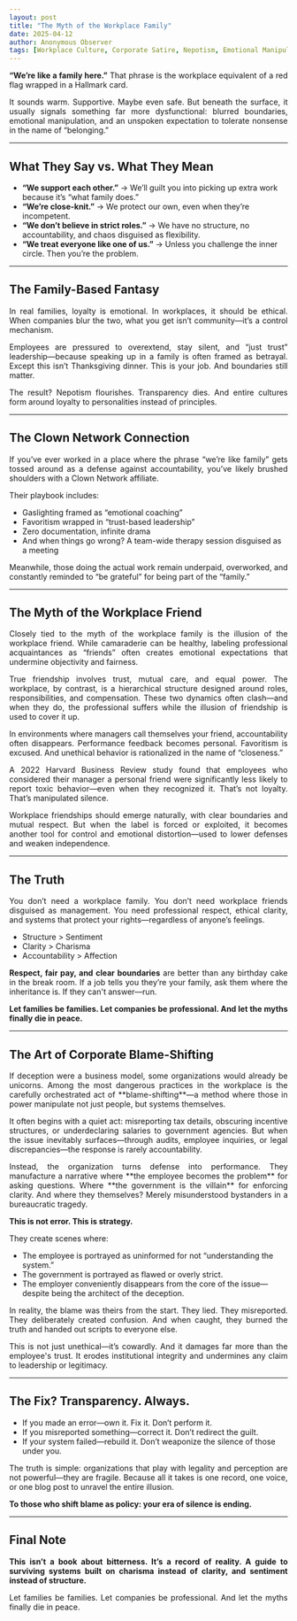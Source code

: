 ```yaml
---
layout: post
title: "The Myth of the Workplace Family"
date: 2025-04-12
author: Anonymous Observer
tags: [Workplace Culture, Corporate Satire, Nepotism, Emotional Manipulation, HR, Power Dynamics]
---
```


<p align="justify"><strong>“We’re like a family here.”</strong>  
That phrase is the workplace equivalent of a red flag wrapped in a Hallmark card.</p>

<p align="justify">It sounds warm. Supportive. Maybe even safe. But beneath the surface, it usually signals something far more dysfunctional: blurred boundaries, emotional manipulation, and an unspoken expectation to tolerate nonsense in the name of “belonging.”</p>

---

<h2 align="justify">What They Say vs. What They Mean</h2>

<ul>
<li><strong>“We support each other.”</strong> → We’ll guilt you into picking up extra work because it’s “what family does.”</li>
<li><strong>“We’re close-knit.”</strong> → We protect our own, even when they’re incompetent.</li>
<li><strong>“We don’t believe in strict roles.”</strong> → We have no structure, no accountability, and chaos disguised as flexibility.</li>
<li><strong>“We treat everyone like one of us.”</strong> → Unless you challenge the inner circle. Then you’re the problem.</li>
</ul>

---

<h2 align="justify">The Family-Based Fantasy</h2>

<p align="justify">In real families, loyalty is emotional. In workplaces, it should be ethical.  
When companies blur the two, what you get isn’t community—it’s a control mechanism.</p>

<p align="justify">Employees are pressured to overextend, stay silent, and “just trust” leadership—because speaking up in a family is often framed as betrayal.  
Except this isn’t Thanksgiving dinner. This is your job. And boundaries still matter.</p>

<p align="justify">The result? Nepotism flourishes. Transparency dies. And entire cultures form around loyalty to personalities instead of principles.</p>

---

<h2 align="justify">The Clown Network Connection</h2>

<p align="justify">If you’ve ever worked in a place where the phrase “we’re like family” gets tossed around as a defense against accountability, you’ve likely brushed shoulders with a Clown Network affiliate.</p>

<p align="justify">Their playbook includes:</p>

<ul>
<li>Gaslighting framed as “emotional coaching”</li>
<li>Favoritism wrapped in “trust-based leadership”</li>
<li>Zero documentation, infinite drama</li>
<li>And when things go wrong? A team-wide therapy session disguised as a meeting</li>
</ul>

<p align="justify">Meanwhile, those doing the actual work remain underpaid, overworked, and constantly reminded to “be grateful” for being part of the “family.”</p>

---

<h2 align="justify">The Myth of the Workplace Friend</h2>

<p align="justify">Closely tied to the myth of the workplace family is the illusion of the workplace friend. While camaraderie can be healthy, labeling professional acquaintances as “friends” often creates emotional expectations that undermine objectivity and fairness.</p>

<p align="justify">True friendship involves trust, mutual care, and equal power. The workplace, by contrast, is a hierarchical structure designed around roles, responsibilities, and compensation. These two dynamics often clash—and when they do, the professional suffers while the illusion of friendship is used to cover it up.</p>

<p align="justify">In environments where managers call themselves your friend, accountability often disappears. Performance feedback becomes personal. Favoritism is excused. And unethical behavior is rationalized in the name of “closeness.”</p>

<p align="justify">A 2022 Harvard Business Review study found that employees who considered their manager a personal friend were significantly less likely to report toxic behavior—even when they recognized it. That’s not loyalty. That’s manipulated silence.</p>

<p align="justify">Workplace friendships should emerge naturally, with clear boundaries and mutual respect. But when the label is forced or exploited, it becomes another tool for control and emotional distortion—used to lower defenses and weaken independence.</p>

---

<h2 align="justify">The Truth</h2>

<p align="justify">You don’t need a workplace family. You don’t need workplace friends disguised as management.  
You need professional respect, ethical clarity, and systems that protect your rights—regardless of anyone’s feelings.</p>

<ul>
<li>Structure > Sentiment</li>
<li>Clarity > Charisma</li>
<li>Accountability > Affection</li>
</ul>

<p align="justify"><strong>Respect, fair pay, and clear boundaries</strong> are better than any birthday cake in the break room.  
If a job tells you they’re your family, ask them where the inheritance is. If they can't answer—run.</p>

<p align="justify"><strong>Let families be families.  
Let companies be professional.  
And let the myths finally die in peace.</strong></p>


---

## The Art of Corporate Blame-Shifting

<p align="justify">If deception were a business model, some organizations would already be unicorns. Among the most dangerous practices in the workplace is the carefully orchestrated act of **blame-shifting**—a method where those in power manipulate not just people, but systems themselves.</p>

<p align="justify">It often begins with a quiet act: misreporting tax details, obscuring incentive structures, or underdeclaring salaries to government agencies. But when the issue inevitably surfaces—through audits, employee inquiries, or legal discrepancies—the response is rarely accountability.</p>

<p align="justify">Instead, the organization turns defense into performance. They manufacture a narrative where **the employee becomes the problem** for asking questions. Where **the government is the villain** for enforcing clarity. And where they themselves? Merely misunderstood bystanders in a bureaucratic tragedy.</p>

<p align="justify"><strong>This is not error. This is strategy.</strong></p>

<p align="justify">They create scenes where:</p>

<ul>
<li>The employee is portrayed as uninformed for not “understanding the system.”</li>
<li>The government is portrayed as flawed or overly strict.</li>
<li>The employer conveniently disappears from the core of the issue—despite being the architect of the deception.</li>
</ul>

<p align="justify">In reality, the blame was theirs from the start. They lied. They misreported. They deliberately created confusion. And when caught, they burned the truth and handed out scripts to everyone else.</p>

<p align="justify">This is not just unethical—it’s cowardly. And it damages far more than the employee's trust. It erodes institutional integrity and undermines any claim to leadership or legitimacy.</p>

---

<h2 align="justify">The Fix? Transparency. Always.</h2>

<ul>
<li>If you made an error—own it. Fix it. Don’t perform it.</li>
<li>If you misreported something—correct it. Don’t redirect the guilt.</li>
<li>If your system failed—rebuild it. Don’t weaponize the silence of those under you.</li>
</ul>

<p align="justify">The truth is simple: organizations that play with legality and perception are not powerful—they are fragile. Because all it takes is one record, one voice, or one blog post to unravel the entire illusion.</p>

<p align="justify"><strong>To those who shift blame as policy: your era of silence is ending.</strong></p>

---

## Final Note

<p align="justify"><strong>This isn’t a book about bitterness. It’s a record of reality. A guide to surviving systems built on charisma instead of clarity, and sentiment instead of structure.</strong></p>

<p align="justify">Let families be families. Let companies be professional. And let the myths finally die in peace.</p>

